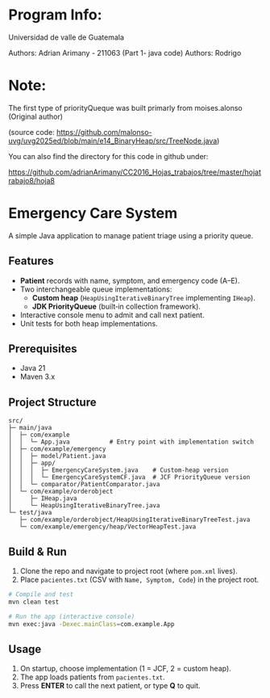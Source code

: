 # Program Info:

Universidad de valle de Guatemala

Authors: Adrian Arimany - 211063 (Part 1- java code)
Authors: Rodrigo 

# Note:

The first type of priorityQueque was built primarly from  moises.alonso (Original author) 

(source code: https://github.com/malonso-uvg/uvg2025ed/blob/main/e14_BinaryHeap/src/TreeNode.java)

You can also find the directory for this code in github under:

https://github.com/adrianArimany/CC2016_Hojas_trabajos/tree/master/hojatrabajo8/hoja8

# Emergency Care System

A simple Java application to manage patient triage using a priority queue. 

## Features
- **Patient** records with name, symptom, and emergency code (A–E).
- Two interchangeable queue implementations:
  - **Custom heap** (`HeapUsingIterativeBinaryTree` implementing `IHeap`).
  - **JDK PriorityQueue** (built‑in collection framework).
- Interactive console menu to admit and call next patient.
- Unit tests for both heap implementations.

## Prerequisites
- Java 21
- Maven 3.x

## Project Structure
```
src/
├─ main/java
│  ├─ com/example
│  │  └─ App.java           # Entry point with implementation switch
│  ├─ com/example/emergency
│  │  ├─ model/Patient.java
│  │  ├─ app/
│  │  │  ├─ EmergencyCareSystem.java    # Custom-heap version
│  │  │  └─ EmergencyCareSystemCF.java  # JCF PriorityQueue version
│  │  └─ comparator/PatientComparator.java
│  └─ com/example/orderobject
│     ├─ IHeap.java
│     └─ HeapUsingIterativeBinaryTree.java
└─ test/java
   ├─ com/example/orderobject/HeapUsingIterativeBinaryTreeTest.java
   └─ com/example/emergency/heap/VectorHeapTest.java
```

## Build & Run
1. Clone the repo and navigate to project root (where `pom.xml` lives).
2. Place `pacientes.txt` (CSV with `Name, Symptom, Code`) in the project root.

```bash
# Compile and test
mvn clean test

# Run the app (interactive console)
mvn exec:java -Dexec.mainClass=com.example.App
```

## Usage
1. On startup, choose implementation (1 = JCF, 2 = custom heap).
2. The app loads patients from `pacientes.txt`.
3. Press **ENTER** to call the next patient, or type **Q** to quit.


